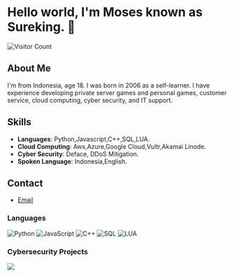 # Hello world, I'm Moses known as Sureking. 👋

![Visitor Count](https://komarev.com/ghpvc/?username=SurekingDevone)

## About Me
I'm from Indonesia, age 18. I was born in 2006 as a self-learner. I have experience developing private server games and personal games, customer service, cloud computing, cyber security, and IT support.


## Skills
- **Languages**: Python,Javascript,C++,SQL,LUA.
- **Cloud Computing**: Aws,Azure,Google Cloud,Vultr,Akamai Linode.
- **Cyber Security**: Deface, DDoS Mitigation.
- **Spoken Language**: Indonesia,English.

## Contact
- [Email](mailto:discordpapp@gmail.com)


### Languages

![Python](https://img.shields.io/badge/-Python-000?&logo=Python)
![JavaScript](https://img.shields.io/badge/-JavaScript-000?&logo=JavaScript)
![C++](https://img.shields.io/badge/-C++-000?&logo=c%2b%2b&logoColor=00599C)
![SQL](https://img.shields.io/badge/-SQL-000?&logo=MySQL)
![LUA](https://img.shields.io/badge/-Lua-000?&logo=Lua)

### Cybersecurity Projects

[![](https://img.shields.io/badge/-🩸%20Growtopia-HTTP-With-Protection-000)](https://github.com/SurekingDevone/http-king-v2)

